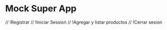 # Mock Super App

  // !Registrar
  // !Iniciar Session
  // !Agregar y listar productos
  // !Cerrar sesion